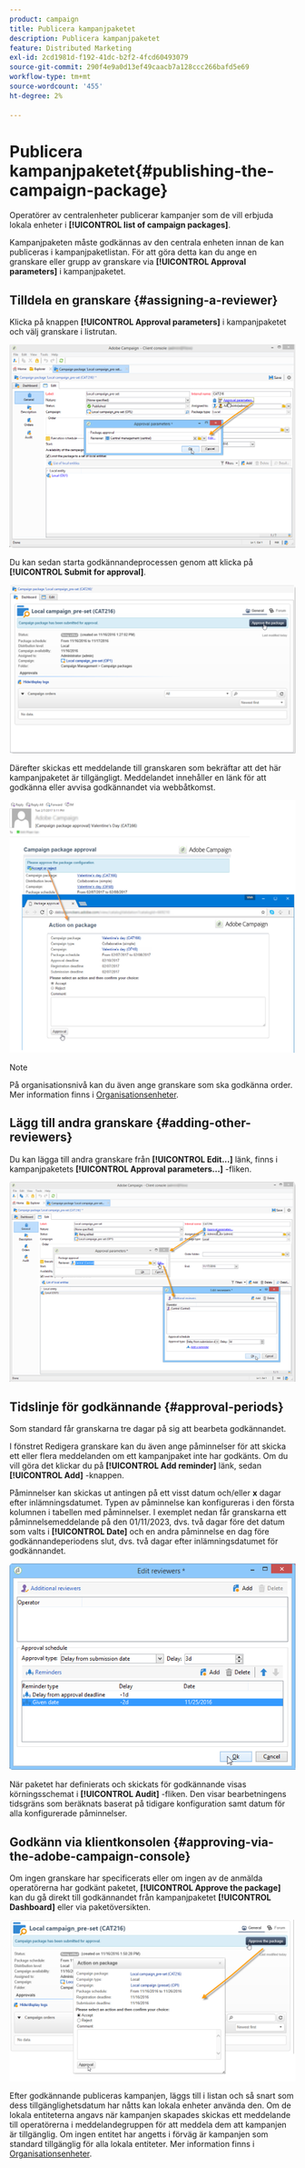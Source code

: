 ```yaml
---
product: campaign
title: Publicera kampanjpaketet
description: Publicera kampanjpaketet
feature: Distributed Marketing
exl-id: 2cd1981d-f192-41dc-b2f2-4fcd60493079
source-git-commit: 290f4e9a0d13ef49caacb7a128ccc266bafd5e69
workflow-type: tm+mt
source-wordcount: '455'
ht-degree: 2%

---
```


# Publicera kampanjpaketet{#publishing-the-campaign-package}

Operatörer av centralenheter publicerar kampanjer som de vill erbjuda lokala enheter i **[!UICONTROL list of campaign packages]**.

Kampanjpaketen måste godkännas av den centrala enheten innan de kan publiceras i kampanjpaketlistan. För att göra detta kan du ange en granskare eller grupp av granskare via **[!UICONTROL Approval parameters]** i kampanjpaketet.

## Tilldela en granskare {#assigning-a-reviewer}

Klicka på knappen **[!UICONTROL Approval parameters]** i kampanjpaketet och välj granskare i listrutan.

![](assets/s_advuser_mkg_dist_define_valid.png)

Du kan sedan starta godkännandeprocessen genom att klicka på **[!UICONTROL Submit for approval]**.

![](assets/s_advuser_mkg_dist_valid_process.png)

Därefter skickas ett meddelande till granskaren som bekräftar att det här kampanjpaketet är tillgängligt. Meddelandet innehåller en länk för att godkänna eller avvisa godkännandet via webbåtkomst.

![](assets/s_advuser_mkg_dist_valid_process1.png)

>[!NOTE]
>
>På organisationsnivå kan du även ange granskare som ska godkänna order. Mer information finns i [Organisationsenheter](about-distributed-marketing.md#organizational-entities).

## Lägg till andra granskare {#adding-other-reviewers}

Du kan lägga till andra granskare från **[!UICONTROL Edit...]** länk, finns i kampanjpaketets **[!UICONTROL Approval parameters...]** -fliken.

![](assets/s_advuser_mkg_dist_select_op_valid.png)

## Tidslinje för godkännande {#approval-periods}

Som standard får granskarna tre dagar på sig att bearbeta godkännandet.

I fönstret Redigera granskare kan du även ange påminnelser för att skicka ett eller flera meddelanden om ett kampanjpaket inte har godkänts. Om du vill göra det klickar du på **[!UICONTROL Add reminder]** länk, sedan **[!UICONTROL Add]** -knappen.

Påminnelser kan skickas ut antingen på ett visst datum och/eller **x** dagar efter inlämningsdatumet. Typen av påminnelse kan konfigureras i den första kolumnen i tabellen med påminnelser. I exemplet nedan får granskarna ett påminnelsemeddelande på den 01/11/2023, dvs. två dagar före det datum som valts i **[!UICONTROL Date]** och en andra påminnelse en dag före godkännandeperiodens slut, dvs. två dagar efter inlämningsdatumet för godkännandet.

![](assets/s_advuser_mkg_dist_reminder_planning.png)

När paketet har definierats och skickats för godkännande visas körningsschemat i **[!UICONTROL Audit]** -fliken. Den visar bearbetningens tidsgräns som beräknats baserat på tidigare konfiguration samt datum för alla konfigurerade påminnelser.

## Godkänn via klientkonsolen {#approving-via-the-adobe-campaign-console}

Om ingen granskare har specificerats eller om ingen av de anmälda operatörerna har godkänt paketet, **[!UICONTROL Approve the package]** kan du gå direkt till godkännandet från kampanjpaketet **[!UICONTROL Dashboard]** eller via paketöversikten.

![](assets/s_advuser_mkg_dist_valid_button.png)

Efter godkännande publiceras kampanjen, läggs till i listan och så snart som dess tillgänglighetsdatum har nåtts kan lokala enheter använda den. Om de lokala entiteterna angavs när kampanjen skapades skickas ett meddelande till operatörerna i meddelandegruppen för att meddela dem att kampanjen är tillgänglig. Om ingen entitet har angetts i förväg är kampanjen som standard tillgänglig för alla lokala entiteter. Mer information finns i [Organisationsenheter](about-distributed-marketing.md#organizational-entities).
